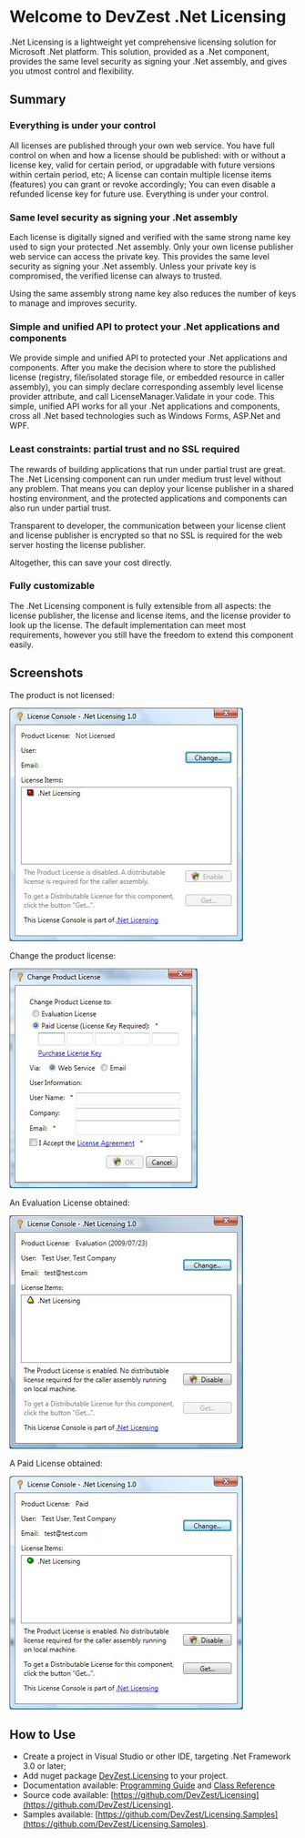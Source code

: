 # Welcome to DevZest .Net Licensing

.Net Licensing is a lightweight yet comprehensive licensing solution for Microsoft .Net platform. This solution, provided as a .Net component, provides the same level security as signing your .Net assembly, and gives you utmost control and flexibility.

## Summary

### Everything is under your control

All licenses are published through your own web service. You have full control on when and how a license should be published: with or without a license key, valid for certain period, or upgradable with future versions within certain period, etc; A license can contain multiple license items (features) you can grant or revoke accordingly; You can even disable a refunded license key for future use. Everything is under your control.

### Same level security as signing your .Net assembly

Each license is digitally signed and verified with the same strong name key used to sign your protected .Net assembly. Only your own license publisher web service can access the private key. This provides the same level security as signing your .Net assembly. Unless your private key is compromised, the verified license can always to trusted.

Using the same assembly strong name key also reduces the number of keys to manage and improves security.

### Simple and unified API to protect your .Net applications and components

We provide simple and unified API to protected your .Net applications and components. After you make the decision where to store the published license (registry, file/isolated storage file, or embedded resource in caller assembly), you can simply declare corresponding assembly level license provider attribute, and call LicenseManager.Validate in your code. This simple, unified API works for all your .Net applications and components, cross all .Net based technologies such as Windows Forms, ASP.Net and WPF.

### Least constraints: partial trust and no SSL required

The rewards of building applications that run under partial trust are great. The .Net Licensing component can run under medium trust level without any problem. That means you can deploy your license publisher in a shared hosting environment, and the protected applications and components can also run under partial trust.

Transparent to developer, the communication between your license client and license publisher is encrypted so that no SSL is required for the web server hosting the license publisher.

Altogether, this can save your cost directly.

### Fully customizable

The .Net Licensing component is fully extensible from all aspects: the license publisher, the license and license items, and the license provider to look up the license. The default implementation can meet most requirements, however you still have the freedom to extend this component easily.

## Screenshots

The product is not licensed:

![image](images/LicenseConsole1.jpg)

Change the product license:

![image](images/LicenseConsole2.jpg)

An Evaluation License obtained:

![image](images/LicenseConsole3.jpg)

A Paid License obtained:

![image](images/LicenseConsole4.jpg)

## How to Use

- Create a project in Visual Studio or other IDE, targeting .Net Framework 3.0 or later;
- Add nuget package [DevZest.Licensing](https://www.nuget.org/packages/DevZest.Licensing/) to your project.
- Documentation available: [Programming Guide](xref:getting_started) and [Class Reference](xref:DevZest.Licensing)
- Source code available: [https://github.com/DevZest/Licensing](https://github.com/DevZest/Licensing).
- Samples available: [https://github.com/DevZest/Licensing.Samples](https://github.com/DevZest/Licensing.Samples).